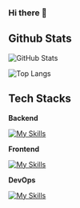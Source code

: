 ### Hi there 👋

<!--
**Hy0tic/Hy0tic** is a ✨ _special_ ✨ repository because its `README.md` (this file) appears on your GitHub profile.

Here are some ideas to get you started:

- 🔭 I’m currently working on ...
- 🌱 I’m currently learning ...
- 👯 I’m looking to collaborate on ...
- 🤔 I’m looking for help with ...
- 💬 Ask me about ...
- 📫 How to reach me: ...
- 😄 Pronouns: ...
- ⚡ Fun fact: ...
-->


## Github Stats
![GitHub Stats](https://github-readme-stats.vercel.app/api?username=Hy0tic&theme=transparent&count_private=true&show_icons=true)

![Top Langs](https://github-readme-stats.vercel.app/api/top-langs/?username=Hy0tic&theme=transparent&count_private=true&layout=compact)

## Tech Stacks
**Backend**

[![My Skills](https://skillicons.dev/icons?i=cs,python,dotnet,mysql,postgresql&perline=10)](https://skillicons.dev)

**Frontend**

[![My Skills](https://skillicons.dev/icons?i=ts,js,html,css,react&perline=10)](https://skillicons.dev)

**DevOps**

[![My Skills](https://skillicons.dev/icons?i=bash,githubactions,docker,azure,aws&perline=10)](https://skillicons.dev)
